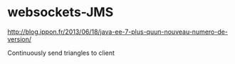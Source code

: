 # websockets-JMS
http://blog.ippon.fr/2013/06/18/java-ee-7-plus-quun-nouveau-numero-de-version/

Continuously send triangles to client

